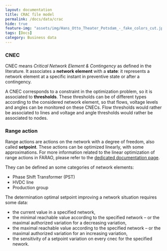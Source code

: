 ```yaml
---
layout: documentation
title: CRAC file model
permalink: /docs/data/crac
hide: true
feature-img: "assets/img/Hans_Otto_Theater_Potsdam_-_fake_colors_cut.jpg"
tags: [Docs]
category: Business data
---
```


### CNEC

CNEC means *Critical Network Element & Contingency* as defined in the literature. It associates a **network element** with a **state**: it represents a network element at a specific instant in preventive state or after a contingency.

A CNEC corresponds to a constraint in the optimization problem, so it is associated to **thresholds**. These thresholds can be of different types according to the considered network element, so that flows, voltage levels and angles can be monitored on these CNECs. Flow thresholds would rather be associated to lines and voltage and angle thresholds would rather be associated to nodes.


### Range action

Range actions are actions on the network with a degree of freedom, also called **setpoint**. These actions can be optimized linearly, with some approximations. For more information related to the linear optimization of range actions in FARAO, please refer to the [dedicated documentation page](/docs/engine/ra-optimisation/branch-and-bound/linear-rao).

They can be defined an some categories of network elements:
- Phase Shift Transformer (PST)
- HVDC line
- Production group

The determination optimal setpoint improving a network situation requires some data:
- the current value in a specified network,
- the minimal reachable value according to the specified network – or the maximal authorized variation for a decreasing variation,
- the maximal reachable value according to the specified network – or the maximal authorized variation for an increasing variation,
- the sensitivity of a setpoint variation on every cnec for the specified nework.
